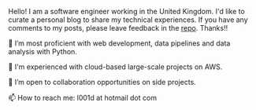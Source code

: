 Hello! I am a software engineer working in the United Kingdom.
I'd like to curate a personal blog to share my technical experiences. 
If you have any comments to my posts, please leave feedback in the
[repo](https://github.com/hotternative/hotternative.github.io).
Thanks!!


🌱 I’m most proficient with web development, data pipelines and data analysis with Python. 

👀 I'm experienced with cloud-based large-scale projects on AWS.

💞️ I’m open to collaboration opportunities on side projects.

📫 How to reach me: l001d at hotmail dot com
